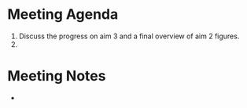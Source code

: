 # Meeting Agenda
1. Discuss the progress on aim 3 and a final overview of aim 2 figures. 
2. 
# Meeting Notes
*
